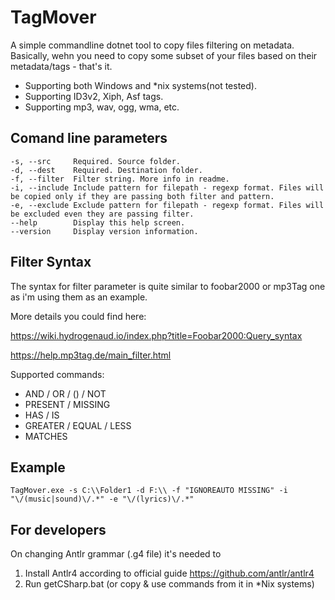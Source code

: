 # TagMover
A simple commandline dotnet tool to copy files filtering on metadata.
Basically, wehn you need to copy some subset of your files based on their metadata/tags - that's it.

* Supporting both Windows and *nix systems(not tested).
* Supporting ID3v2, Xiph, Asf tags.
* Supporting mp3, wav, ogg, wma, etc.

## Comand line parameters
```
-s, --src     Required. Source folder.
-d, --dest    Required. Destination folder.
-f, --filter  Filter string. More info in readme.
-i, --include Include pattern for filepath - regexp format. Files will be copied only if they are passing both filter and pattern.
-e, --exclude Exclude pattern for filepath - regexp format. Files will be excluded even they are passing filter.
--help        Display this help screen.
--version     Display version information.
```

## Filter Syntax

The syntax for filter parameter is quite similar to foobar2000 or mp3Tag one as i'm using them as an example.

More details you could find here:

https://wiki.hydrogenaud.io/index.php?title=Foobar2000:Query_syntax

https://help.mp3tag.de/main_filter.html

Supported commands:
* AND / OR / () / NOT
* PRESENT / MISSING
* HAS / IS
* GREATER / EQUAL / LESS
* MATCHES

## Example
```
TagMover.exe -s C:\\Folder1 -d F:\\ -f "IGNOREAUTO MISSING" -i "\/(music|sound)\/.*" -e "\/(lyrics)\/.*"
```

## For developers
On changing Antlr grammar (.g4 file) it's needed to
1) Install Antlr4 according to official guide https://github.com/antlr/antlr4
2) Run getCSharp.bat (or copy & use commands from it in *Nix systems)